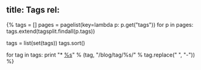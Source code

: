 title: Tags
rel:
---
{%
tags = []
pages = pagelist(key=lambda p: p.get("tags"))
for p in pages:
	tags.extend(tagsplit.findall(p.tags))

tags = list(set(tags))
tags.sort()

for tag in tags:
	print "*	[%s](%s)" % (tag, "/blog/tag/%s/" % tag.replace(" ", "-"))
%}
